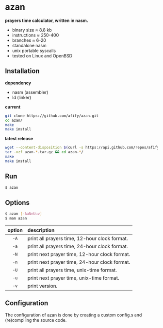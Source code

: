azan
=========
**prayers time calculator, written in nasm.**

- binary size ≈ 8.8 kb
- instructions ≈ 250-400
- branches ≈ 6-20
- standalone nasm
- unix portable syscalls
- tested on Linux and OpenBSD

Installation
------------
**dependency**
- nasm (assembler)
- ld (linker)

**current**
```sh
git clone https://github.com/afify/azan.git
cd azan/
make
make install
```
**latest release**
```sh
wget --content-disposition $(curl -s https://api.github.com/repos/afify/azan/releases/latest | tr -d '",' | awk '/tag_name/ {print "https://github.com/afify/azan/archive/"$2".tar.gz"}')
tar -xzf azan-*.tar.gz && cd azan-*/
make
make install
```
Run
---
```sh
$ azan
```
Options
-------
```sh
$ azan [-AaNnUuv]
$ man azan
```
| option | description                                  |
|:------:|:---------------------------------------------|
| `-A`   | print all prayers time, 12-hour clock format.|
| `-a`   | print all prayers time, 24-hour clock format.|
| `-N`   | print next prayer time, 12-hour clock format.|
| `-n`   | print next prayer time, 24-hour clock format.|
| `-U`   | print all prayers time, unix-time format.    |
| `-u`   | print next prayer time, unix-time format.    |
| `-v`   | print version.                               |


Configuration
-------------
The configuration of azan is done by creating a custom config.s
and (re)compiling the source code.
